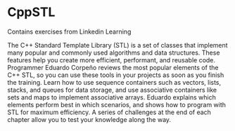 # CppSTL

Contains exercises from Linkedin Learning

The C++ Standard Template Library (STL) is a set of classes that implement many popular and commonly used algorithms and data structures. These features help you create more efficient, performant, and reusable code. Programmer Eduardo Corpeño reviews the most popular elements of the C++ STL, so you can use these tools in your projects as soon as you finish the training. Learn how to use sequence containers such as vectors, lists, stacks, and queues for data storage, and use associative containers like sets and maps to implement associative arrays. Eduardo explains which elements perform best in which scenarios, and shows how to program with STL for maximum efficiency. A series of challenges at the end of each chapter allow you to test your knowledge along the way.
